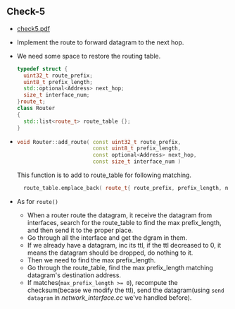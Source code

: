 ## Check-5

- [check5.pdf](https://cs144.github.io/assignments/check5.pdf)

- Implement the route to forward datagram to the next hop.

- We need some space to restore the routing table.

  ```c++
  typedef struct {
    uint32_t route_prefix;
    uint8_t prefix_length;
    std::optional<Address> next_hop;
    size_t interface_num;
  }route_t;
  class Router
  {
    std::list<route_t> route_table {};
  }
  ```

- ```c++
  void Router::add_route( const uint32_t route_prefix,
                          const uint8_t prefix_length,
                          const optional<Address> next_hop,
                          const size_t interface_num )
  ```

  This function is to add to route_table for following matching.

  ```c++
  	route_table.emplace_back( route_t{ route_prefix, prefix_length, next_hop, interface_num } );
  ```

- As for `route()`
  - When a router route the datagram, it receive the datagram from interfaces, search for the route_table to find the max prefix_length, and then send it to the proper place.
  - Go through all the interface and get the dgram in them.
  - If we already have a datagram, inc its ttl, if the ttl decreased to 0, it means the datagram should be dropped, do nothing to it.
  - Then we need to find the max prefix_length.
  - Go through the route_table, find the max prefix_length matching datagram's destination address.
  - If matches(`max_prefix_length >= 0`), recompute the checksum(becase we modify the ttl), send the datagram(using `send datagram` in *network_interface.cc* we've handled before).

